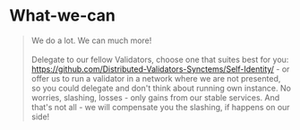 # What-we-can

> We do a lot. We can much more!<br><br>
> Delegate to our fellow Validators, choose one that suites best for you:<br> https://github.com/Distributed-Validators-Synctems/Self-Identity/ - or offer us to run a validator in a network where we are not presented, so you could delegate and don't think about running own instance. No worries, slashing, losses - only gains from our stable services. And that's not all - we will compensate you the slashing, if happens on our side!
